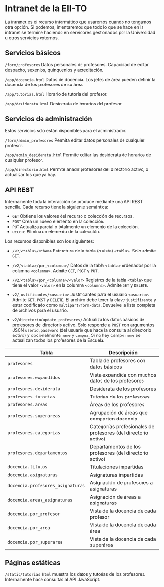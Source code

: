 # Intranet de la EII-TO

La intranet es el recurso informático que usaremos cuando no tengamos otra opción.  Si podemos, intentaremos que todo lo que se hace en la intranet se termine haciendo en servidores gestionados por la Universidad u otros servicios externos.

## Servicios básicos

`/form/profesores`  Datos personales de profesores. Capacidad de editar despacho, sexenios, quinquenios y acreditación.

`/app/docencia.html`  Datos de docencia.  Los jefes de área pueden definir la docencia de los profesores de su área.

`/app/tutorias.html`  Horario de tutoría del profesor.

`/app/desiderata.html`  Desiderata de horarios del profesor.

## Servicios de administración

Estos servicios solo están disponibles para el administrador.

`/form/admin_profesores`  Permita editar datos personales de cualquier profesor.

`/app/admin_desiderata.html`  Permite editar las desiderata de horarios de cualquier profesor.

`/app/directorio.html` Permite añadir profesores del directorio activo, o actualizar los que ya hay.

## API REST

Internamente toda la interacción se produce mediante una API REST sencilla.  Cada recurso tiene la siguiente semántica:

* `GET` Obtiene los valores del recurso o colección de recursos.
* `POST` Crea un nuevo elemento en la colección.
* `PUT` Actualiza parcial o totalmente un elemento de la colección.
* `DELETE` Elimina un elemento de la colección.

Los recursos disponibles son los siguientes:

* `/v2/<tabla>/schema`  Estructura de la tabla (o vista) `<tabla>`.  Solo admite `GET`.

* `/v2/<tabla>/por_<columna>/` Datos de la tabla `<tabla>` ordenados por la columna `<columna>`. Admite `GET`, `POST` y `PUT`.

* `/v2/<tabla>/por_<columna>/<valor>` Registros de la tabla `<tabla>` que tiene el valor `<valor>` en la columna `<columna>`. Admite `GET` y `DELETE`.

* `v2/justificantes/<usuario>` Justificantes para el usuario `<usuario>`. Admite `GET`, `POST` y `DELETE`. El archivo debe tener la clave `justificante` y estar codificado como `multipart/form-data`.  Devuelve la lista completa de archivos para el usuario.

* `v2/directorio/update_profesores/` Actualiza los datos básicos de profesores del directorio activo. Solo responde a `POST` con argumentos JSON `userid`, `password` (del usuario que hace la consulta al directorio activo) y opcionalmente `name` y `campus`.  Si no hay campo `name` se actualizan todos los profesores de la Escuela.


| Tabla | Descripción |
|---|---|
|`profesores`| Tabla de profesores con datos básicos |
|`profesores.expandidos`| Vista expandida con muchos datos de los profesores |
|`profesores.desiderata`| Desiderata de los profesores |
|`profesores.tutorias`| Tutorías de los profesores|
|`profesores.areas`| Áreas de los profesores |
|`profesores.superareas`| Agrupación de áreas que comparten docencia|
|`profesores.categorias`| Categorías profesionales de profesores (del directorio activo) |
|`profesores.departamentos`| Departamentos de los profesores (del directorio activo) |
|`docencia.titulos`| Titulaciones impartidas |
|`docencia.asignaturas`| Asignaturas impartidas |
|`docencia.profesores_asignaturas`| Asignación de profesores a asignaturas |
|`docencia.areas_asignaturas`| Asignación de áreas a asignaturas |
|`docencia.por_profesor`| Vista de la docencia de cada profesor |
|`docencia.por_area`| Vista de la docencia de cada área |
|`docencia.por_superarea`| Vista de la docencia de cada superárea |


## Páginas estáticas

`/static/tutorias.html` muestra los datos y tutorías de los profesores.  Internamente hace consultas al API JavaScript.
